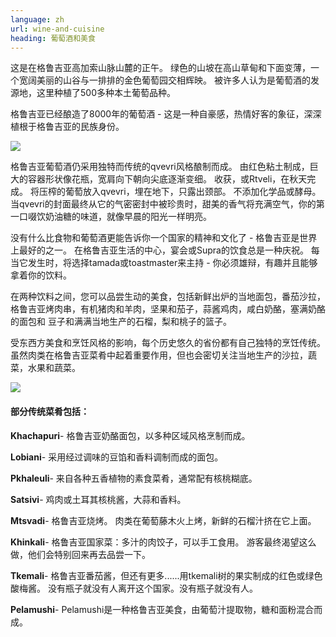 ```yaml
---
language: zh
url: wine-and-cuisine
heading: 葡萄酒和美食
---
```

<div class="row content-row"><!-- 881 (2)-->
<div class="col-xs-12 col-sm-6 col-md-6"><!-- 1212 -->

这是在格鲁吉亚高加索山脉山麓的正午。 绿色的山坡在高山草甸和下面变薄，一个宽阔美丽的山谷与一排排的金色葡萄园交相辉映。 被许多人认为是葡萄酒的发源地，这里种植了500多种本土葡萄品种。

</div>

<div class="col-xs-12 col-sm-6 col-md-6"><!-- 1213 -->

格鲁吉亚已经酿造了8000年的葡萄酒 \- 这是一种自豪感，热情好客的象征，深深植根于格鲁吉亚的民族身份。

</div>

</div>

<div class="row content-row"><!-- 882 (4)-->
<div class="col-xs-12 col-sm-6 col-md-6"><!-- 1214 -->

![](/library/content/img3.jpg)

格鲁吉亚葡萄酒仍采用独特而传统的qvevri风格酿制而成。 由红色粘土制成，巨大的容器形状像花瓶，宽肩向下朝向尖底逐渐变细。 收获，或Rtveli，在秋天完成。
将压榨的葡萄放入qvevri，埋在地下，只露出颈部。 不添加化学品或酵母。 当qvevri的封面最终从它的气密密封中被珍贵时，甜美的香气将充满空气，你的第一口啜饮奶油糖的味道，就像早晨的阳光一样明亮。

没有什么比食物和葡萄酒更能告诉你一个国家的精神和文化了 \- 格鲁吉亚是世界上最好的之一。 在格鲁吉亚生活的中心，宴会或Supra的饮食总是一种庆祝。 每当它发生时，将选择tamada或toastmaster来主持
\- 你必须雄辩，有趣并且能够拿着你的饮料。

在两种饮料之间，您可以品尝生动的美食，包括新鲜出炉的当地面包，番茄沙拉，格鲁吉亚烤肉串，有机猪肉和羊肉，坚果和茄子，蒜酱鸡肉，咸白奶酪，塞满奶酪的面包和 豆子和满满当地生产的石榴，梨和桃子的篮子。

受东西方美食和烹饪风格的影响，每个历史悠久的省份都有自己独特的烹饪传统。 虽然肉类在格鲁吉亚菜肴中起着重要作用，但也会密切关注当地生产的沙拉，蔬菜，水果和蔬菜。

</div>

<div class="col-xs-12 col-sm-6 col-md-6"><!-- 1215 -->

![](/library/content/img4.jpg)

#### 部分传统菜肴包括：


**Khachapuri**\- 格鲁吉亚奶酪面包，以多种区域风格烹制而成。

**Lobiani**\- 采用经过调味的豆馅和香料调制而成的面包。

**Pkhaleuli**\- 来自各种五香植物的素食菜肴，通常配有核桃糊底。

**Satsivi**\- 鸡肉或土耳其核桃酱，大蒜和香料。

**Mtsvadi**\- 格鲁吉亚烧烤。 肉类在葡萄藤木火上烤，新鲜的石榴汁挤在它上面。

**Khinkali**\- 格鲁吉亚国家菜：多汁的肉饺子，可以手工食用。 游客最终渴望这么做，他们会特别回来再去品尝一下。

**Tkemali**\- 格鲁吉亚番茄酱，但还有更多......用tkemali树的果实制成的红色或绿色酸梅酱。 没有瓶子就没有人离开这个国家。没有瓶子就没有人。

**Pelamushi**\- Pelamushi是一种格鲁吉亚美食，由葡萄汁提取物，糖和面粉混合而成。

</div>

</div>
